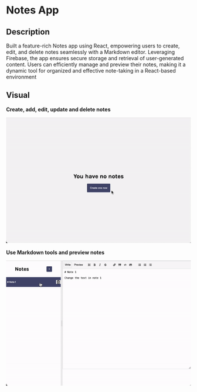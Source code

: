 # Notes App

## Description
Built a feature-rich Notes app using React, empowering users to create, edit, and delete notes seamlessly with a Markdown editor. Leveraging Firebase, the app ensures secure storage and retrieval of user-generated content. Users can efficiently manage and preview their notes, making it a dynamic tool for organized and effective note-taking in a React-based environment

## Visual

**Create, add, edit, update and delete notes**

<img src= './notesapp1.gif'>

**Use Markdown tools and preview notes**

<img src= './notesapp2.gif'>